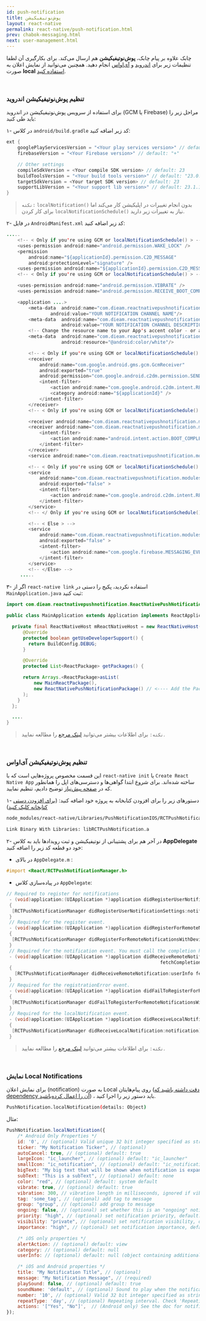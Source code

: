 ```yaml
---
id: push-notification
title: پوش‌نوتیفیکیشن 
layout: react-native
permalink: react-native/push-notification.html
prev: chabok-messaging.html
next: user-management.html
---
```


چابک علاوه بر پیام چابک، **پوش‌نوتیفیکیشن** هم ارسال می‌کند. برای بکارگیری آن لطفا تنظیمات زیر برای [اندروید](/react-native/push-notification.html#تنظیم-پوشنوتیفیکیشن-اندروید) و [آی‌اواس](/react-native/push-notification.html#تنظیم-پوشنوتیفیکیشن-آیاواس) انجام دهید. همچنین می‌توانید از نمایش اعلان به صورت **local** [استفاده کنید](/react-native/push-notification.html#نمایش-local-notifications).

<Br>

### تنظیم پوش‌نوتیفیکیشن اندروید

برای استفاده از سرویس پوش‌نوتیفیکیشن در اندروید (GCM یا Firebase) مراحل زیر را باید طی کنید:

۱- در کلاس `android/build.gradle` کد زیر اضافه کنید:

```java
ext {
    googlePlayServicesVersion = "<Your play services version>" // default: "+"
    firebaseVersion = "<Your Firebase version>" // default: "+"

    // Other settings
    compileSdkVersion = <Your compile SDK version> // default: 23
    buildToolsVersion = "<Your build tools version>" // default: "23.0.1"
    targetSdkVersion = <Your target SDK version> // default: 23
    supportLibVersion = "<Your support lib version>" // default: 23.1.1
}
```

> `نکته:` `localNotification()` بدون انجام تغییرات در اپلیکیشن کار می‌کند اما برای کار کردن `localNotificationSchedule()` نیاز به تغییرات زیر دارید.


۲- در فایل `AndroidManifest.xml` کد زیر اضافه کنید:


```java
.....
    <!-- < Only if you're using GCM or localNotificationSchedule() > -->
    <uses-permission android:name="android.permission.WAKE_LOCK" />
    <permission
        android:name="${applicationId}.permission.C2D_MESSAGE"
        android:protectionLevel="signature" />
    <uses-permission android:name="${applicationId}.permission.C2D_MESSAGE" />
    <!-- < Only if you're using GCM or localNotificationSchedule() > -->

    <uses-permission android:name="android.permission.VIBRATE" />
    <uses-permission android:name="android.permission.RECEIVE_BOOT_COMPLETED"/>

    <application ....>
        <meta-data  android:name="com.dieam.reactnativepushnotification.notification_channel_name"
                android:value="YOUR NOTIFICATION CHANNEL NAME"/>
        <meta-data  android:name="com.dieam.reactnativepushnotification.notification_channel_description"
                    android:value="YOUR NOTIFICATION CHANNEL DESCRIPTION"/>
        <!-- Change the resource name to your App's accent color - or any other color you want -->
        <meta-data  android:name="com.dieam.reactnativepushnotification.notification_color"
                    android:resource="@android:color/white"/>

        <!-- < Only if you're using GCM or localNotificationSchedule() > -->
        <receiver
            android:name="com.google.android.gms.gcm.GcmReceiver"
            android:exported="true"
            android:permission="com.google.android.c2dm.permission.SEND" >
            <intent-filter>
                <action android:name="com.google.android.c2dm.intent.RECEIVE" />
                <category android:name="${applicationId}" />
            </intent-filter>
        </receiver>
        <!-- < Only if you're using GCM or localNotificationSchedule() > -->

        <receiver android:name="com.dieam.reactnativepushnotification.modules.RNPushNotificationPublisher" />
        <receiver android:name="com.dieam.reactnativepushnotification.modules.RNPushNotificationBootEventReceiver">
            <intent-filter>
                <action android:name="android.intent.action.BOOT_COMPLETED" />
            </intent-filter>
        </receiver>
        <service android:name="com.dieam.reactnativepushnotification.modules.RNPushNotificationRegistrationService"/>

        <!-- < Only if you're using GCM or localNotificationSchedule() > -->
        <service
            android:name="com.dieam.reactnativepushnotification.modules.RNPushNotificationListenerServiceGcm"
            android:exported="false" >
            <intent-filter>
                <action android:name="com.google.android.c2dm.intent.RECEIVE" />
            </intent-filter>
        </service>
        <!-- </ Only if you're using GCM or localNotificationSchedule() > -->

        <!-- < Else > -->
        <service
            android:name="com.dieam.reactnativepushnotification.modules.RNPushNotificationListenerService"
            android:exported="false" >
            <intent-filter>
                <action android:name="com.google.firebase.MESSAGING_EVENT" />
            </intent-filter>
        </service>
        <!-- </Else> -->
     .....
```

۳- اگر از `react-native link` استفاده نکردید، پکیج را دستی در `MainApplication.java` ثبت کنید:

```java
import com.dieam.reactnativepushnotification.ReactNativePushNotificationPackage;  // <--- Import Package

public class MainApplication extends Application implements ReactApplication {

  private final ReactNativeHost mReactNativeHost = new ReactNativeHost(this) {
      @Override
      protected boolean getUseDeveloperSupport() {
        return BuildConfig.DEBUG;
      }

      @Override
      protected List<ReactPackage> getPackages() {

      return Arrays.<ReactPackage>asList(
          new MainReactPackage(),
          new ReactNativePushNotificationPackage() // <---- Add the Package
      );
    }
  };

  ....
}

```

> `نکته:` برای اطلاعات بیشتر می‌توانید [لینک مرجع](https://github.com/zo0r/react-native-push-notification#android-manual-installation) را مطالعه نمایید.

<Br>

### تنظیم پوش‌نوتیفیکیشن آی‌او‌اس

این قسمت مخصوص پروژه‌هایی است که با `react-native init` یا `Create React Native App` ساخته شده‌اند. 
برای شروع ابتدا گواهی‌ها و دسترسی‌های اپل را همانطور که در [صفحه پیش‌نیاز](https://doc.chabokpush.com/react-native/required.html#%D8%AA%D9%86%D8%B8%DB%8C%D9%85-%D9%BE%D9%88%D8%B4%D9%86%D9%88%D8%AA%DB%8C%D9%81%DB%8C%DA%A9%DB%8C%D8%B4%D9%86-%D8%A2%DB%8C%D8%A7%D9%88%D8%A7%D8%B3) توضیح دادیم، تنظیم نمایید.


۱- دستورهای زیر را برای افزودن کتابخانه به پروژه خود اضافه کنید: ([برای افزودن دستی کتابخانه کلیک کنید](https://facebook.github.io/react-native/docs/linking-libraries-ios#manual-linking))

```bash
node_modules/react-native/Libraries/PushNotificationIOS/RCTPushNotification.xcodeproj
```
```bash
Link Binary With Libraries: libRCTPushNotification.a
```
۲- در آخر هم  برای پشتیبانی از نوتیفیکیشن و ثبت رویدادها باید به  کلاس **AppDelegate** خود دو قطعه کد زیر را اضافه کنید:
- در بالای `AppDelegate.m` :

```objectivec
#import <React/RCTPushNotificationManager.h>
```

- در پیاده‌سازی کلاس `AppDelegate`:

```objectivec
// Required to register for notifications
 - (void)application:(UIApplication *)application didRegisterUserNotificationSettings:(UIUserNotificationSettings *)notificationSettings
 {
  [RCTPushNotificationManager didRegisterUserNotificationSettings:notificationSettings];
 }
 // Required for the register event.
 - (void)application:(UIApplication *)application didRegisterForRemoteNotificationsWithDeviceToken:(NSData *)deviceToken
 {
  [RCTPushNotificationManager didRegisterForRemoteNotificationsWithDeviceToken:deviceToken];
 }
 // Required for the notification event. You must call the completion handler after handling the remote notification.
 - (void)application:(UIApplication *)application didReceiveRemoteNotification:(NSDictionary *)userInfo
                                                        fetchCompletionHandler:(void (^)(UIBackgroundFetchResult))completionHandler
 {
   [RCTPushNotificationManager didReceiveRemoteNotification:userInfo fetchCompletionHandler:completionHandler];
 }
 // Required for the registrationError event.
 - (void)application:(UIApplication *)application didFailToRegisterForRemoteNotificationsWithError:(NSError *)error
 {
  [RCTPushNotificationManager didFailToRegisterForRemoteNotificationsWithError:error];
 }
 // Required for the localNotification event.
 - (void)application:(UIApplication *)application didReceiveLocalNotification:(UILocalNotification *)notification
 {
  [RCTPushNotificationManager didReceiveLocalNotification:notification];
 }
```
> `نکته:` برای اطلاعات بیشتر می‌توانید [لینک مرجع](https://facebook.github.io/react-native/docs/pushnotificationios.html#content) را مطالعه نمایید.

<Br>

### نمایش Local Notifications

برای نمایش اعلان (notification) به صورت Local روی پیام‌هایتان ([دقت داشته باشید که dependency آن را اعمال کرده‌باشید](https://doc.chabokpush.com/react-native/setup.html#%D9%85%D8%AA%D8%AF-%D8%A7%D9%81%D8%B2%D9%88%D8%AF%D9%86-%D8%AA%D9%88%DA%A9%D9%86-%D8%A8%D8%B1%D8%A7%DB%8C-%D8%A7%D8%B1%D8%B3%D8%A7%D9%84-%D9%BE%D9%88%D8%B4)) ، باید دستور زیر را اجرا کنید.


```bash
PushNotification.localNotification(details: Object)
```

مثال:

```javascript
PushNotification.localNotification({
    /* Android Only Properties */
    id: '0', // (optional) Valid unique 32 bit integer specified as string. default: Autogenerated Unique ID
    ticker: "My Notification Ticker", // (optional)
    autoCancel: true, // (optional) default: true
    largeIcon: "ic_launcher", // (optional) default: "ic_launcher"
    smallIcon: "ic_notification", // (optional) default: "ic_notification" with fallback for "ic_launcher"
    bigText: "My big text that will be shown when notification is expanded", // (optional) default: "message" prop
    subText: "This is a subText", // (optional) default: none
    color: "red", // (optional) default: system default
    vibrate: true, // (optional) default: true
    vibration: 300, // vibration length in milliseconds, ignored if vibrate=false, default: 1000
    tag: 'some_tag', // (optional) add tag to message
    group: "group", // (optional) add group to message
    ongoing: false, // (optional) set whether this is an "ongoing" notification
    priority: "high", // (optional) set notification priority, default: high
    visibility: "private", // (optional) set notification visibility, default: private
    importance: "high", // (optional) set notification importance, default: high

    /* iOS only properties */
    alertAction: // (optional) default: view
    category: // (optional) default: null
    userInfo: // (optional) default: null (object containing additional notification data)

    /* iOS and Android properties */
    title: "My Notification Title", // (optional)
    message: "My Notification Message", // (required)
    playSound: false, // (optional) default: true
    soundName: 'default', // (optional) Sound to play when the notification is shown. Value of 'default' plays the default sound. It can be set to a custom sound such as 'android.resource://com.xyz/raw/my_sound'. It will look for the 'my_sound' audio file in 'res/raw' directory and play it. default: 'default' (default sound is played)
    number: '10', // (optional) Valid 32 bit integer specified as string. default: none (Cannot be zero)
    repeatType: 'day', // (optional) Repeating interval. Check 'Repeating Notifications' section for more info.
    actions: '["Yes", "No"]',  // (Android only) See the doc for notification actions to know more
});
```

